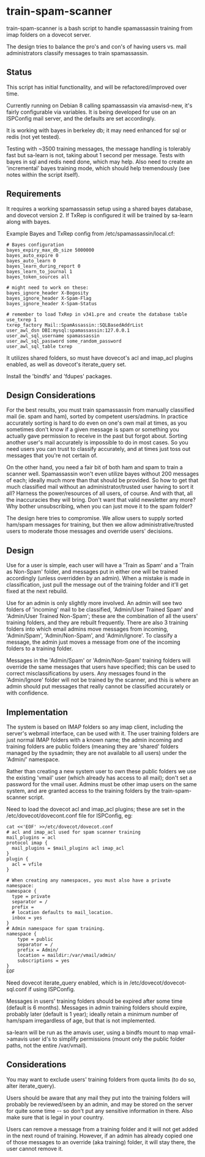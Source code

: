 # train-spam-scanner

train-spam-scanner is a bash script to handle spamassassin training from imap folders on a dovecot server.

The design tries to balance the pro's and con's of having users vs. mail administrators classify messages to train spamassassin.

## Status

This script has initial functionality, and will be refactored/improved over time.

Currently running on Debian 8 calling spamassassin via amavisd-new, it's fairly configurable via variables.  It is being developed for use on an ISPConfig mail server, and the defaults are set accordingly.

It is working with bayes in berkeley db; it may need enhanced for sql or redis (not yet tested).

Testing with ~3500 training messages, the message handling is tolerably fast but sa-learn is not, taking about 1 second per message.  Tests with bayes in sql and redis need done, which may help.  Also need to create an 'incremental' bayes training mode, which should help tremendously (see notes within the script itself).

## Requirements

It requires a working spamassassin setup using a shared bayes database, and dovecot version 2.  If TxRep is configured it will be trained by sa-learn along with bayes.

Example Bayes and TxRep config from /etc/spamassassin/local.cf:

```
# Bayes configuration
bayes_expiry_max_db_size 5000000
bayes_auto_expire 0
bayes_auto_learn 0
bayes_learn_during_report 0
bayes_learn_to_journal 1
bayes_token_sources all

# might need to work on these:
bayes_ignore_header X-Bogosity
bayes_ignore_header X-Spam-Flag
bayes_ignore_header X-Spam-Status

# remember to load TxRep in v341.pre and create the database table
use_txrep 1
txrep_factory Mail::SpamAssassin::SQLBasedAddrList
user_awl_dsn DBI:mysql:spamassassin:127.0.0.1
user_awl_sql_username spamassassin
user_awl_sql_password some_random_password
user_awl_sql_table txrep
```

It utilizes shared folders, so must have dovecot's acl and imap_acl plugins enabled, as well as dovecot's iterate_query set.

Install the 'bindfs' and 'fdupes' packages.


## Design Considerations

For the best results, you must train spamassassin from manually classified mail (ie. spam and ham), sorted by competent users/admins.  In practice accurately sorting is hard to do even on one's own mail at times, as you sometimes don't know if a given message is spam or something you actually gave permission to receive in the past but forgot about.  Sorting another user's mail accurately is impossible to do in most cases.  So you need users you can trust to classify accurately, and at times just toss out messages that you're not certain of.

On the other hand, you need a fair bit of both ham and spam to train a scanner well.  Spamassassin won't even utilize bayes without 200 messages of each; ideally much more than that should be provided.  So how to get that much classified mail without an administrator/trusted user having to sort it all?  Harness the power/resources of all users, of course.  And with that, all the inaccuracies they will bring.  Don't want that valid newsletter any more?  Why bother unsubscribing, when you can just move it to the spam folder?

The design here tries to compromise.  We allow users to supply sorted ham/spam messages for training, but then we allow administrative/trusted users to moderate those messages and override users' decisions.

## Design

Use for a user is simple, each user will have a 'Train as Spam' and a 'Train as Non-Spam' folder, and messages put in either one will be trained accordingly (unless overridden by an admin).  When a mistake is made in classification, just pull the message out of the training folder and it'll get fixed at the next rebuild.

Use for an admin is only slightly more involved.  An admin will see two folders of 'incoming' mail to be classified, 'Admin/User Trained Spam' and 'Admin/User Trained Non-Spam'; these are the combination of all the users' training folders, and they are rebuilt frequently.  There are also 3 training folders into which email admins move messages from incoming, 'Admin/Spam', 'Admin/Non-Spam', and 'Admin/Ignore'.  To classify a message, the admin just moves a message from one of the incoming folders to a training folder.

Messages in the 'Admin/Spam' or 'Admin/Non-Spam' training folders will override the same messages that users have specified; this can be used to correct misclassifications by users.  Any messages found in the 'Admin/Ignore' folder will not be trained by the scanner, and this is where an admin should put messages that really cannot be classified accurately or with confidence.

## Implementation

The system is based on IMAP folders so any imap client, including the server's webmail interface, can be used with it.  The user training folders are just normal IMAP folders with a known name; the admin incoming and training folders are public folders (meaning they are 'shared' folders managed by the sysadmin; they are not available to all users) under the 'Admin/' namespace.

Rather than creating a new system user to own these public folders we use the existing 'vmail' user (which already has access to all mail); don't set a password for the vmail user.  Admins must be other imap users on the same system, and are granted access to the training folders by the train-spam-scanner script.

Need to load the dovecot acl and imap_acl plugins; these are set in the /etc/dovecot/dovecont.conf file for ISPConfig, eg:

```
cat <<'EOF' >>/etc/dovecot/dovecot.conf
# acl and imap_acl used for spam scanner training
mail_plugins = acl
protocol imap {
  mail_plugins = $mail_plugins acl imap_acl
}
plugin {
  acl = vfile
}

# When creating any namespaces, you must also have a private namespace:
namespace {
  type = private
  separator = /
  prefix =
  # location defaults to mail_location.
  inbox = yes
}
# Admin namespace for spam training.
namespace {
    type = public
    separator = /
    prefix = Admin/
    location = maildir:/var/vmail/admin/
    subscriptions = yes
}
EOF
```

Need dovecot iterate_query enabled, which is in /etc/dovecot/dovecot-sql.conf if using ISPConfig.

Messages in users' training folders should be expired after some time (default is 6 months).  Messages in admin training folders should expire, probably later (default is 1 year); ideally retain a minimum number of ham/spam irregardless of age, but that is not implemented.

sa-learn will be run as the amavis user, using a bindfs mount to map vmail->amavis user id's to simplify permissions (mount only the public folder paths, not the entire /var/vmail).


## Considerations

You may want to exclude users' training folders from quota limits (to do so, alter iterate_query).

Users should be aware that any mail they put into the training folders will probably be reviewed/seen by an admin, and may be stored on the server for quite some time -- so don't put any sensitive information in there.  Also make sure that is legal in your country.

Users can remove a message from a training folder and it will not get added in the next round of training.  However, if an admin has already copied one of those messages to an override (aka training) folder, it will stay there, the user cannot remove it.


